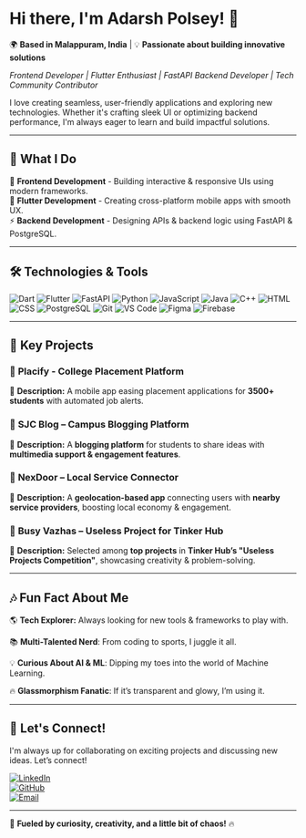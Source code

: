 # Hi there, I'm Adarsh Polsey! 👋  

🌍 **Based in Malappuram, India** | 💡 **Passionate about building innovative solutions**  

*Frontend Developer | Flutter Enthusiast | FastAPI Backend Developer | Tech Community Contributor*  

I love creating seamless, user-friendly applications and exploring new technologies. Whether it's crafting sleek UI or optimizing backend performance, I'm always eager to learn and build impactful solutions.  

---

## 🚀 **What I Do**  

🎨 **Frontend Development** - Building interactive & responsive UIs using modern frameworks.  
📱 **Flutter Development** - Creating cross-platform mobile apps with smooth UX.  
⚡ **Backend Development** - Designing APIs & backend logic using FastAPI & PostgreSQL.

---

## 🛠️ **Technologies & Tools**  

![Dart](https://skillicons.dev/icons?i=dart)  ![Flutter](https://skillicons.dev/icons?i=flutter)  ![FastAPI](https://skillicons.dev/icons?i=fastapi)  ![Python](https://skillicons.dev/icons?i=python)  ![JavaScript](https://skillicons.dev/icons?i=javascript)  ![Java](https://skillicons.dev/icons?i=java)  ![C++](https://skillicons.dev/icons?i=cpp)  ![HTML](https://skillicons.dev/icons?i=html)  ![CSS](https://skillicons.dev/icons?i=css)  ![PostgreSQL](https://skillicons.dev/icons?i=postgresql)  ![Git](https://skillicons.dev/icons?i=git)  ![VS Code](https://skillicons.dev/icons?i=vscode)  ![Figma](https://skillicons.dev/icons?i=figma)  ![Firebase](https://skillicons.dev/icons?i=firebase)

---

## 🚀 **Key Projects**  

### 🔹 **Placify - College Placement Platform**  
📌 **Description:** A mobile app easing placement applications for **3500+ students** with automated job alerts.  

### 🔹 **SJC Blog – Campus Blogging Platform**  
📌 **Description:** A **blogging platform** for students to share ideas with **multimedia support & engagement features**.  

### 🔹 **NexDoor – Local Service Connector**  
📌 **Description:** A **geolocation-based app** connecting users with **nearby service providers**, boosting local economy & engagement.  

### 🔹 **Busy Vazhas – Useless Project for Tinker Hub**  
📌 **Description:** Selected among **top projects** in **Tinker Hub’s "Useless Projects Competition"**, showcasing creativity & problem-solving.  

---

## 🎶 **Fun Fact About Me**  

🌎 **Tech Explorer:** Always looking for new tools & frameworks to play with. 

📚 **Multi-Talented Nerd**: From coding to sports, I juggle it all.

💡 **Curious About AI & ML**: Dipping my toes into the world of Machine Learning.

🔥 **Glassmorphism Fanatic**: If it’s transparent and glowy, I’m using it.  

---

## 🌟 **Let's Connect!**  

I'm always up for collaborating on exciting projects and discussing new ideas. Let’s connect!  

[![LinkedIn](https://img.shields.io/badge/-LinkedIn-0A66C2?style=flat-square&logo=linkedin&logoColor=white)](https://www.linkedin.com/in/adarsh-polsey/)  
[![GitHub](https://img.shields.io/badge/-GitHub-181717?style=flat-square&logo=github&logoColor=white)](https://github.com/Adarsh-Polsey)  
[![Email](https://img.shields.io/badge/-Email-D14836?style=flat-square&logo=gmail&logoColor=white)](mailto:adarshpolsey7@gmail.com)  

---

🚀 **Fueled by curiosity, creativity, and a little bit of chaos!** 🔥 
